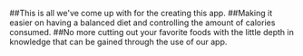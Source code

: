 ##This is all we've come up with for the creating this app.
##Making it easier on having a balanced diet and controlling the amount of calories consumed. 
##No more cutting out your favorite foods with the little depth in knowledge that can be gained through the use of our app.

